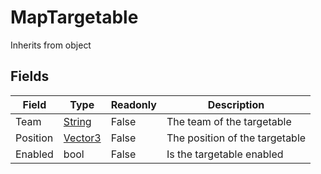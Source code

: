 # MapTargetable
Inherits from object
## Fields
|Field|Type|Readonly|Description|
|---|---|---|---|
|Team|[String](../static/String.md)|False|The team of the targetable|
|Position|[Vector3](../static/Vector3.md)|False|The position of the targetable|
|Enabled|bool|False|Is the targetable enabled|
